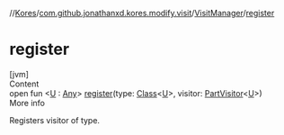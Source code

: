 //[Kores](../../index.md)/[com.github.jonathanxd.kores.modify.visit](../index.md)/[VisitManager](index.md)/[register](register.md)



# register  
[jvm]  
Content  
open fun <[U](register.md) : [Any](https://kotlinlang.org/api/latest/jvm/stdlib/kotlin/-any/index.html)> [register](register.md)(type: [Class](https://docs.oracle.com/javase/8/docs/api/java/lang/Class.html)<[U](register.md)>, visitor: [PartVisitor](../-part-visitor/index.md)<[U](register.md)>)  
More info  


Registers visitor of type.

  




